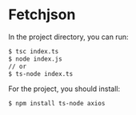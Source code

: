 # Fetchjson

In the project directory, you can run:

```bash
$ tsc index.ts
$ node index.js
// or
$ ts-node index.ts
```

For the project, you should install:

```bash
$ npm install ts-node axios
```
